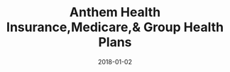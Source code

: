 ---
layout: site
title: "Anthem Health Insurance,Medicare,& Group Health Plans"
date: 2018-01-02
categories: [medical]
version: 5.1.0
major: 5
minor: 1
patch: 0
slug: anthem-health-insurance,-medicare,-&-group-health-plans
link: https://www.anthem.com/
permalink: /sites/:slug
---